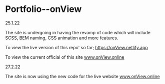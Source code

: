 # Portfolio--onView

25.1.22

The site is undergoing in having the revamp of code which will include SCSS, BEM naming, CSS animation and more features.

To view the live version of this repo' so far; https://onView.netlify.app 

To view the current official of this site www.onView.online 

27.2.22

The site is now using the new code for the live website www.onView.online

